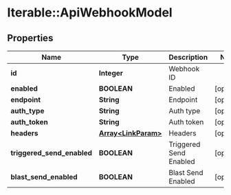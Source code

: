 # Iterable::ApiWebhookModel

## Properties
Name | Type | Description | Notes
------------ | ------------- | ------------- | -------------
**id** | **Integer** | Webhook ID | 
**enabled** | **BOOLEAN** | Enabled | [optional] 
**endpoint** | **String** | Endpoint | [optional] 
**auth_type** | **String** | Auth type | [optional] 
**auth_token** | **String** | Auth token | [optional] 
**headers** | [**Array&lt;LinkParam&gt;**](LinkParam.md) | Headers | [optional] 
**triggered_send_enabled** | **BOOLEAN** | Triggered Send Enabled | [optional] 
**blast_send_enabled** | **BOOLEAN** | Blast Send Enabled | [optional] 

